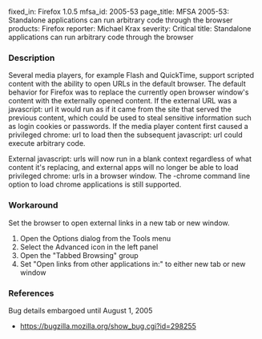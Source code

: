 fixed_in: Firefox 1.0.5
mfsa_id: 2005-53
page_title: MFSA 2005-53: Standalone applications can run arbitrary code through the browser
products: Firefox
reporter: Michael Krax
severity: Critical
title: Standalone applications can run arbitrary code through the browser

<h3>Description</h3>

<p>Several media players, for example Flash and QuickTime, support scripted content
with the ability to open URLs in the default browser. The default behavior for
Firefox was to replace the currently open browser window's
content with the externally opened content. If the external URL was a javascript:
url it would run as if it came from the site that served the previous content, which
could be used to steal sensitive information such as login cookies or passwords.
If the media player content first caused a privileged chrome: url to load then
the subsequent javascript: url could execute arbitrary code.</p>

<p>External javascript: urls will now run in a blank context regardless of what
content it's replacing, and external apps will no longer be able to load
privileged chrome: urls in a browser window. The -chrome command line option
to load chrome applications is still supported.</p>

<h3>Workaround</h3>

<p>Set the browser to open external links in a new tab or new window.</p>

<ol>
<li>Open the Options dialog from the Tools menu</li>
<li>Select the Advanced icon in the left panel</li>
<li>Open the "Tabbed Browsing" group</li>
<li>Set "Open links from other applications in:" to either new tab or new window</li>
</ol>

<h3>References</h3>

<p>Bug details embargoed until August 1, 2005</p>

<ul>
<li><a href="https://bugzilla.mozilla.org/show_bug.cgi?id=298255">
https://bugzilla.mozilla.org/show_bug.cgi?id=298255</a></li>
</ul>



